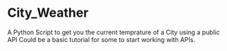 # City_Weather
A Python Script to get you the current temprature of a City using a public API
Could be a basic tutorial for some to start working with APIs.
